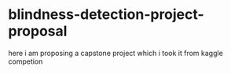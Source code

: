 # blindness-detection-project-proposal
here i am proposing a capstone project which i took it from kaggle competion
